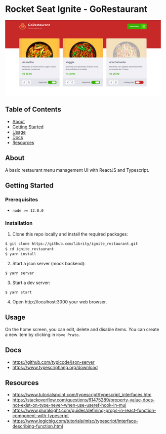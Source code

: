 # Rocket Seat Ignite - GoRestaurant

<p align="center">
  <img src=".github/home.png">
</p>

## Table of Contents

- [About](#about)
- [Getting Started](#getting_started)
- [Usage](#usage)
- [Docs](#docs)
- [Resources](#resources)

## About <a name = "about"></a>

A basic restaurant menu management UI with ReactJS and Typescript.

## Getting Started <a name = "getting_started"></a>

### Prerequisites

- `node >= 12.0.0`

### Installation

1. Clone this repo locally and install the required packages:

```bash
$ git clone https://github.com/librity/ignite_restaurant.git
$ cd ignite_restaurant
$ yarn install
```

2. Start a json server (mock backend):

```bash
$ yarn server
```

3. Start a dev server:

```bash
$ yarn start
```

4. Open http://localhost:3000 your web browser.

## Usage <a name = "usage"></a>

On the home screen, you can edit, delete and disable items.
You can create a new item by clicking in `Novo Prato`.

## Docs <a name = "docs"></a>

- https://github.com/typicode/json-server
- https://www.typescriptlang.org/download

## Resources <a name = "resources"></a>

- https://www.tutorialspoint.com/typescript/typescript_interfaces.htm
- https://stackoverflow.com/questions/61475289/property-value-does-not-exist-on-type-never-when-use-useref-hook-in-mui
- https://www.pluralsight.com/guides/defining-props-in-react-function-component-with-typescript
- https://www.logicbig.com/tutorials/misc/typescript/interface-describing-function.html

